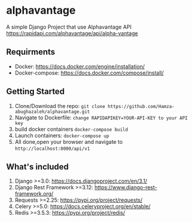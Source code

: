# alphavantage
A simple Django Project that use Alphavantage API
https://rapidapi.com/alphavantage/api/alpha-vantage

## Requirments
- Docker: https://docs.docker.com/engine/installation/
- Docker-compose: https://docs.docker.com/compose/install/

## Getting Started
1. Clone/Download the repo:
`git clone https://github.com/Hamza-abughazaleh/alphavantage.git`
2. Navigate to Dockerfile:
 `change RAPIDAPIKEY=YOUR-API-KEY to your API key`
3. build docker containers
`docker-compose build`
4. Launch containers:
`docker-compose up`
6. All done,open your browser and navigate to `http://localhost:8000/api/v1`

## What's included
1. Django >=3.0: https://docs.djangoproject.com/en/3.1/
2. Django Rest Framework >=3.12: https://www.django-rest-framework.org/
3. Requests >=2.25: https://pypi.org/project/requests/
4. Celery >=5.0: https://docs.celeryproject.org/en/stable/
5. Redis >=3.5.3: https://pypi.org/project/redis/
